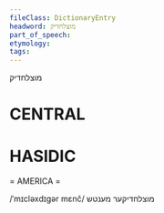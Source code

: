 ```yaml
---
fileClass: DictionaryEntry
headword: מוצלחדיק
part_of_speech: 
etymology: 
tags: 
---
```

מוצלחדיק

CENTRAL
========

HASIDIC
=======
= AMERICA = 

/ˈmɪcləxdɪgər mɛnč/ מוצלחדיקער מענטש